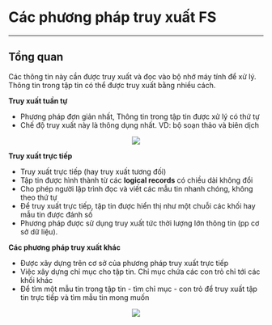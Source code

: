 # Các phương pháp truy xuất FS
---
## Tổng quan
Các thông tin này cần được truy xuất và đọc vào bộ nhớ máy tính để xử lý. Thông tin trong tập tin có thể được truy xuất bằng nhiều cách.

__Truy xuất tuần tự__
- Phương pháp đơn giản nhất, Thông tin trong tập tin được xử lý có thứ tự
- Chế độ truy xuất này là thông dụng nhất. VD: bộ soạn thảo và biên dịch

<div style="text-align:center"> <img src=https://raw.githubusercontent.com/lacoski/khoa-luan/master/Filesystem/PIC/access1.png></div>

__Truy xuất trực tiếp__
- Truy xuất trực tiếp (hay truy xuất tương đối)
- Tập tin được hình thành từ các __logical records__ có chiều dài không đổi
- Cho phép người lập trình đọc và viết các mẫu tin nhanh chóng, không theo thứ tự
- Để truy xuất trực tiếp, tập tin được hiển thị như một chuỗi các khối hay mẫu tin được đánh số
- Phương pháp được sử dụng truy xuất tức thời lượng lớn thông tin (pp cơ sở dữ liệu).

__Các phương pháp truy xuất khác__
- Được xây dựng trên cơ sở của phương pháp truy xuất trực tiếp
- Việc xây dựng chỉ mục cho tập tin. Chỉ mục chứa các con trỏ chỉ tới các khối khác
- Để tìm một mẫu tin trong tập tin - tìm chỉ mục - con trỏ để truy xuất tập tin trực tiếp và tìm mẫu tin mong muốn

<div style="text-align:center"> <img src=https://raw.githubusercontent.com/lacoski/khoa-luan/master/Filesystem/PIC/access2.png></div>